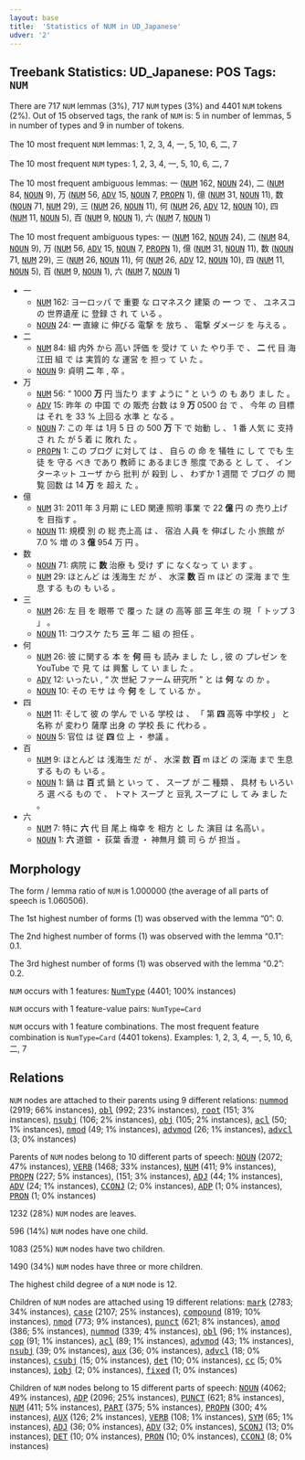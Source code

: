 ```yaml
---
layout: base
title:  'Statistics of NUM in UD_Japanese'
udver: '2'
---
```


## Treebank Statistics: UD_Japanese: POS Tags: `NUM`

There are 717 `NUM` lemmas (3%), 717 `NUM` types (3%) and 4401 `NUM` tokens (2%).
Out of 15 observed tags, the rank of `NUM` is: 5 in number of lemmas, 5 in number of types and 9 in number of tokens.

The 10 most frequent `NUM` lemmas: 1, 2, 3, 4, 一, 5, 10, 6, 二, 7

The 10 most frequent `NUM` types:  1, 2, 3, 4, 一, 5, 10, 6, 二, 7

The 10 most frequent ambiguous lemmas: 一 (<tt><a href="ja-pos-NUM.html">NUM</a></tt> 162, <tt><a href="ja-pos-NOUN.html">NOUN</a></tt> 24), 二 (<tt><a href="ja-pos-NUM.html">NUM</a></tt> 84, <tt><a href="ja-pos-NOUN.html">NOUN</a></tt> 9), 万 (<tt><a href="ja-pos-NUM.html">NUM</a></tt> 56, <tt><a href="ja-pos-ADV.html">ADV</a></tt> 15, <tt><a href="ja-pos-NOUN.html">NOUN</a></tt> 7, <tt><a href="ja-pos-PROPN.html">PROPN</a></tt> 1), 億 (<tt><a href="ja-pos-NUM.html">NUM</a></tt> 31, <tt><a href="ja-pos-NOUN.html">NOUN</a></tt> 11), 数 (<tt><a href="ja-pos-NOUN.html">NOUN</a></tt> 71, <tt><a href="ja-pos-NUM.html">NUM</a></tt> 29), 三 (<tt><a href="ja-pos-NUM.html">NUM</a></tt> 26, <tt><a href="ja-pos-NOUN.html">NOUN</a></tt> 11), 何 (<tt><a href="ja-pos-NUM.html">NUM</a></tt> 26, <tt><a href="ja-pos-ADV.html">ADV</a></tt> 12, <tt><a href="ja-pos-NOUN.html">NOUN</a></tt> 10), 四 (<tt><a href="ja-pos-NUM.html">NUM</a></tt> 11, <tt><a href="ja-pos-NOUN.html">NOUN</a></tt> 5), 百 (<tt><a href="ja-pos-NUM.html">NUM</a></tt> 9, <tt><a href="ja-pos-NOUN.html">NOUN</a></tt> 1), 六 (<tt><a href="ja-pos-NUM.html">NUM</a></tt> 7, <tt><a href="ja-pos-NOUN.html">NOUN</a></tt> 1)

The 10 most frequent ambiguous types:  一 (<tt><a href="ja-pos-NUM.html">NUM</a></tt> 162, <tt><a href="ja-pos-NOUN.html">NOUN</a></tt> 24), 二 (<tt><a href="ja-pos-NUM.html">NUM</a></tt> 84, <tt><a href="ja-pos-NOUN.html">NOUN</a></tt> 9), 万 (<tt><a href="ja-pos-NUM.html">NUM</a></tt> 56, <tt><a href="ja-pos-ADV.html">ADV</a></tt> 15, <tt><a href="ja-pos-NOUN.html">NOUN</a></tt> 7, <tt><a href="ja-pos-PROPN.html">PROPN</a></tt> 1), 億 (<tt><a href="ja-pos-NUM.html">NUM</a></tt> 31, <tt><a href="ja-pos-NOUN.html">NOUN</a></tt> 11), 数 (<tt><a href="ja-pos-NOUN.html">NOUN</a></tt> 71, <tt><a href="ja-pos-NUM.html">NUM</a></tt> 29), 三 (<tt><a href="ja-pos-NUM.html">NUM</a></tt> 26, <tt><a href="ja-pos-NOUN.html">NOUN</a></tt> 11), 何 (<tt><a href="ja-pos-NUM.html">NUM</a></tt> 26, <tt><a href="ja-pos-ADV.html">ADV</a></tt> 12, <tt><a href="ja-pos-NOUN.html">NOUN</a></tt> 10), 四 (<tt><a href="ja-pos-NUM.html">NUM</a></tt> 11, <tt><a href="ja-pos-NOUN.html">NOUN</a></tt> 5), 百 (<tt><a href="ja-pos-NUM.html">NUM</a></tt> 9, <tt><a href="ja-pos-NOUN.html">NOUN</a></tt> 1), 六 (<tt><a href="ja-pos-NUM.html">NUM</a></tt> 7, <tt><a href="ja-pos-NOUN.html">NOUN</a></tt> 1)


* 一
  * <tt><a href="ja-pos-NUM.html">NUM</a></tt> 162: ヨーロッパ で 重要 な ロマネスク 建築 の <b>一</b> つ で 、 ユネスコ の 世界遺産 に 登録 さ れ て いる 。
  * <tt><a href="ja-pos-NOUN.html">NOUN</a></tt> 24: <b>一</b> 直線 に 伸びる 電撃 を 放ち 、 電撃 ダメージ を 与える 。
* 二
  * <tt><a href="ja-pos-NUM.html">NUM</a></tt> 84: 組 内外 から 高い 評価 を 受け て い た やり手 で 、 <b>二</b> 代 目 海江田 組 で は 実質的 な 運営 を 担っ て い た 。
  * <tt><a href="ja-pos-NOUN.html">NOUN</a></tt> 9: 貞明 <b>二</b> 年 , 卒 。
* 万
  * <tt><a href="ja-pos-NUM.html">NUM</a></tt> 56: “ 1000 <b>万</b> 円 当たり ます ように ” と いう の も あり まし た 。
  * <tt><a href="ja-pos-ADV.html">ADV</a></tt> 15: 昨年 の 中国 で の 販売 台数 は 9 <b>万</b> 0500 台 で 、 今年 の 目標 は それ を 33 % 上回る 水準 と なる 。
  * <tt><a href="ja-pos-NOUN.html">NOUN</a></tt> 7: この 年 は 1月 5 日 の 500 <b>万</b> 下 で 始動 し 、 1 番 人気 に 支持 さ れ た が 5 着 に 敗れ た 。
  * <tt><a href="ja-pos-PROPN.html">PROPN</a></tt> 1: この ブログ に対して は 、 自ら の 命 を 犠牲 に し て でも 生徒 を 守る べき であり 教師 に あるまじき 態度 である と し て 、 インターネット ユーザ から 批判 が 殺到 し 、 わずか 1 週間 で ブログ の 閲覧 回数 は 14 <b>万</b> を 超え た 。
* 億
  * <tt><a href="ja-pos-NUM.html">NUM</a></tt> 31: 2011 年 3 月期 に LED 関連 照明 事業 で 22 <b>億</b> 円 の 売り上げ を 目指す 。
  * <tt><a href="ja-pos-NOUN.html">NOUN</a></tt> 11: 規模 別 の 総 売上高 は 、 宿泊 人員 を 伸ばし た 小 旅館 が 7.0 % 増 の 3 <b>億</b> 954 万 円 。
* 数
  * <tt><a href="ja-pos-NOUN.html">NOUN</a></tt> 71: 病院 に <b>数</b> 治療 も 受け ず に なくなっ て い ます 。
  * <tt><a href="ja-pos-NUM.html">NUM</a></tt> 29: ほとんど は 浅海生 だ が 、 水深 <b>数</b> 百 m ほど の 深海 まで 生息 する もの も いる 。
* 三
  * <tt><a href="ja-pos-NUM.html">NUM</a></tt> 26: 左 目 を 眼帯 で 覆っ た 謎 の 高等 部 <b>三</b> 年生 の 現 「 トップ 3 」 。
  * <tt><a href="ja-pos-NOUN.html">NOUN</a></tt> 11: コウスケ たち <b>三</b> 年 二 組 の 担任 。
* 何
  * <tt><a href="ja-pos-NUM.html">NUM</a></tt> 26: 彼 に関する 本 を <b>何</b> 冊 も 読み まし た し , 彼 の プレゼン を YouTube で 見 て は 興奮 し て い まし た 。
  * <tt><a href="ja-pos-ADV.html">ADV</a></tt> 12: いったい , “ 次 世紀 ファーム 研究所 ” と は <b>何</b> な の か 。
  * <tt><a href="ja-pos-NOUN.html">NOUN</a></tt> 10: その モサ は 今 <b>何</b> を し て いる か 。
* 四
  * <tt><a href="ja-pos-NUM.html">NUM</a></tt> 11: そして 彼 の 学ん で いる 学校 は 、 「 第 <b>四</b> 高等 中学校 」 と 名称 が 変わり 薩摩 出身 の 学校 長 に 代わる 。
  * <tt><a href="ja-pos-NOUN.html">NOUN</a></tt> 5: 官位 は 従 <b>四</b> 位 上 ・ 参議 。
* 百
  * <tt><a href="ja-pos-NUM.html">NUM</a></tt> 9: ほとんど は 浅海生 だ が 、 水深 数 <b>百</b> m ほど の 深海 まで 生息 する もの も いる 。
  * <tt><a href="ja-pos-NOUN.html">NOUN</a></tt> 1: 鍋 は <b>百</b> 式 鍋 と いっ て 、 スープ が 二 種類 、 具材 も いろいろ 選 べる もの で 、 トマト スープ と 豆乳 スープ に し て み まし た 。
* 六
  * <tt><a href="ja-pos-NUM.html">NUM</a></tt> 7: 特に <b>六</b> 代 目 尾上 梅幸 を 相方 と し た 演目 は 名高い 。
  * <tt><a href="ja-pos-NOUN.html">NOUN</a></tt> 1: <b>六</b> 道銀 ・ 荻葉 香澄 ・ 神無月 鏡 司 ら が 担当 。

## Morphology

The form / lemma ratio of `NUM` is 1.000000 (the average of all parts of speech is 1.060506).

The 1st highest number of forms (1) was observed with the lemma “0”: 0.

The 2nd highest number of forms (1) was observed with the lemma “0.1”: 0.1.

The 3rd highest number of forms (1) was observed with the lemma “0.2”: 0.2.

`NUM` occurs with 1 features: <tt><a href="ja-feat-NumType.html">NumType</a></tt> (4401; 100% instances)

`NUM` occurs with 1 feature-value pairs: `NumType=Card`

`NUM` occurs with 1 feature combinations.
The most frequent feature combination is `NumType=Card` (4401 tokens).
Examples: 1, 2, 3, 4, 一, 5, 10, 6, 二, 7


## Relations

`NUM` nodes are attached to their parents using 9 different relations: <tt><a href="ja-dep-nummod.html">nummod</a></tt> (2919; 66% instances), <tt><a href="ja-dep-obl.html">obl</a></tt> (992; 23% instances), <tt><a href="ja-dep-root.html">root</a></tt> (151; 3% instances), <tt><a href="ja-dep-nsubj.html">nsubj</a></tt> (106; 2% instances), <tt><a href="ja-dep-obj.html">obj</a></tt> (105; 2% instances), <tt><a href="ja-dep-acl.html">acl</a></tt> (50; 1% instances), <tt><a href="ja-dep-nmod.html">nmod</a></tt> (49; 1% instances), <tt><a href="ja-dep-advmod.html">advmod</a></tt> (26; 1% instances), <tt><a href="ja-dep-advcl.html">advcl</a></tt> (3; 0% instances)

Parents of `NUM` nodes belong to 10 different parts of speech: <tt><a href="ja-pos-NOUN.html">NOUN</a></tt> (2072; 47% instances), <tt><a href="ja-pos-VERB.html">VERB</a></tt> (1468; 33% instances), <tt><a href="ja-pos-NUM.html">NUM</a></tt> (411; 9% instances), <tt><a href="ja-pos-PROPN.html">PROPN</a></tt> (227; 5% instances),  (151; 3% instances), <tt><a href="ja-pos-ADJ.html">ADJ</a></tt> (44; 1% instances), <tt><a href="ja-pos-ADV.html">ADV</a></tt> (24; 1% instances), <tt><a href="ja-pos-CCONJ.html">CCONJ</a></tt> (2; 0% instances), <tt><a href="ja-pos-ADP.html">ADP</a></tt> (1; 0% instances), <tt><a href="ja-pos-PRON.html">PRON</a></tt> (1; 0% instances)

1232 (28%) `NUM` nodes are leaves.

596 (14%) `NUM` nodes have one child.

1083 (25%) `NUM` nodes have two children.

1490 (34%) `NUM` nodes have three or more children.

The highest child degree of a `NUM` node is 12.

Children of `NUM` nodes are attached using 19 different relations: <tt><a href="ja-dep-mark.html">mark</a></tt> (2783; 34% instances), <tt><a href="ja-dep-case.html">case</a></tt> (2107; 25% instances), <tt><a href="ja-dep-compound.html">compound</a></tt> (819; 10% instances), <tt><a href="ja-dep-nmod.html">nmod</a></tt> (773; 9% instances), <tt><a href="ja-dep-punct.html">punct</a></tt> (621; 8% instances), <tt><a href="ja-dep-amod.html">amod</a></tt> (386; 5% instances), <tt><a href="ja-dep-nummod.html">nummod</a></tt> (339; 4% instances), <tt><a href="ja-dep-obl.html">obl</a></tt> (96; 1% instances), <tt><a href="ja-dep-cop.html">cop</a></tt> (91; 1% instances), <tt><a href="ja-dep-acl.html">acl</a></tt> (89; 1% instances), <tt><a href="ja-dep-advmod.html">advmod</a></tt> (43; 1% instances), <tt><a href="ja-dep-nsubj.html">nsubj</a></tt> (39; 0% instances), <tt><a href="ja-dep-aux.html">aux</a></tt> (36; 0% instances), <tt><a href="ja-dep-advcl.html">advcl</a></tt> (18; 0% instances), <tt><a href="ja-dep-csubj.html">csubj</a></tt> (15; 0% instances), <tt><a href="ja-dep-det.html">det</a></tt> (10; 0% instances), <tt><a href="ja-dep-cc.html">cc</a></tt> (5; 0% instances), <tt><a href="ja-dep-iobj.html">iobj</a></tt> (2; 0% instances), <tt><a href="ja-dep-fixed.html">fixed</a></tt> (1; 0% instances)

Children of `NUM` nodes belong to 15 different parts of speech: <tt><a href="ja-pos-NOUN.html">NOUN</a></tt> (4062; 49% instances), <tt><a href="ja-pos-ADP.html">ADP</a></tt> (2096; 25% instances), <tt><a href="ja-pos-PUNCT.html">PUNCT</a></tt> (621; 8% instances), <tt><a href="ja-pos-NUM.html">NUM</a></tt> (411; 5% instances), <tt><a href="ja-pos-PART.html">PART</a></tt> (375; 5% instances), <tt><a href="ja-pos-PROPN.html">PROPN</a></tt> (300; 4% instances), <tt><a href="ja-pos-AUX.html">AUX</a></tt> (126; 2% instances), <tt><a href="ja-pos-VERB.html">VERB</a></tt> (108; 1% instances), <tt><a href="ja-pos-SYM.html">SYM</a></tt> (65; 1% instances), <tt><a href="ja-pos-ADJ.html">ADJ</a></tt> (36; 0% instances), <tt><a href="ja-pos-ADV.html">ADV</a></tt> (32; 0% instances), <tt><a href="ja-pos-SCONJ.html">SCONJ</a></tt> (13; 0% instances), <tt><a href="ja-pos-DET.html">DET</a></tt> (10; 0% instances), <tt><a href="ja-pos-PRON.html">PRON</a></tt> (10; 0% instances), <tt><a href="ja-pos-CCONJ.html">CCONJ</a></tt> (8; 0% instances)

